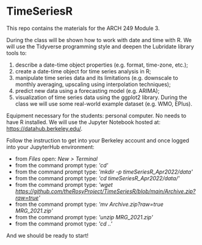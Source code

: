 # TimeSeriesR

This repo contains the materials for the ARCH 249 Module 3. 

During the class will be shown how to work with date and time with R. We will use the Tidyverse programming style and deepen the Lubridate library tools to: 

1) describe a date-time object properties (e.g. format, time-zone, etc.); 
2) create a date-time object for time series analysis in R; 
3) manipulate time series data and its limitations (e.g. downscale to monthly averaging, upscaling using interpolation techniques); 
4) predict new data using a forecasting model (e.g. ARIMA); 
5) visualization of time series data using the ggplot2 library. During the class we will use some real-world example dataset (e.g. WMO, EPlus).

Equipment necessary for the students: personal computer. No needs to have R installed. We will use the Jupyter Notebook hosted at: 
<https://datahub.berkeley.edu/>.

Follow the instruction to get into your Berkeley account and once logged into your JupyterHub environment:

- from *Files* open: *New > Terminal*
- from the command prompt type: *'cd'* 
- from the command prompt type: *'mkdir -p timeSeriesR_Apr2022/data'*
- from the command prompt type: *'cd timeSeriesR_Apr2022/data/'*
- from the command prompt type: *'wget https://github.com/theRosyProject/TimeSeriesR/blob/main/Archive.zip?raw=true'*
- from the command prompt type: *'mv Archive.zip\?raw\=true MRG_2021.zip'*
- from the command prompt type: *'unzip MRG_2021.zip'*
- from the command promot type: *'cd ..'*

And we should be ready to start!
